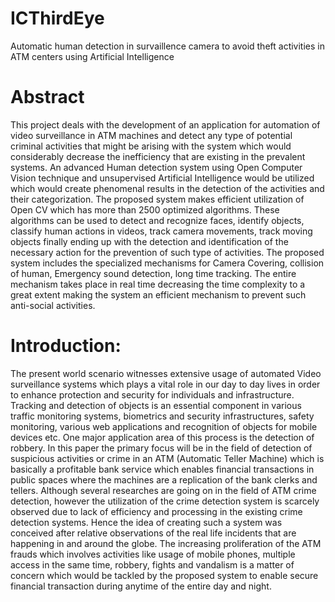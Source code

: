 # ICThirdEye
Automatic human detection in survaillence camera to avoid theft activities in ATM centers using Artificial Intelligence

# Abstract

This project deals with the development of an application for automation of video surveillance in ATM machines and detect any type of potential criminal activities that might be arising with the system which would considerably decrease the inefficiency that are existing in the prevalent systems. An advanced Human detection system using Open Computer Vision technique and unsupervised Artificial Intelligence would be utilized which would create phenomenal results in the detection of the activities and their categorization. The proposed system makes efficient utilization of Open CV which has more than 2500 optimized algorithms. These algorithms can be used to detect and recognize faces, identify objects, classify human actions in videos, track camera movements, track moving objects finally ending up with the detection and identification of the necessary action for the prevention of such type of activities. The proposed system includes the specialized mechanisms for Camera Covering, collision of human, Emergency sound detection, long time tracking. The entire mechanism takes place in real time decreasing the time complexity to a great extent making the system an efficient mechanism to prevent such anti-social activities.

# Introduction:

The present world scenario witnesses extensive usage of automated Video surveillance systems which plays a vital role in our day to day lives in order to enhance protection and security for individuals and infrastructure. Tracking and detection of objects is an essential component in various traffic monitoring systems, biometrics and security infrastructures, safety monitoring, various web applications and recognition of objects for mobile devices etc. One major application area of this process is the detection of robbery. In this paper the primary focus will be in the field of detection of suspicious activities or crime in an ATM (Automatic Teller Machine) which is basically a profitable bank service which enables financial transactions in public spaces where the machines are a replication of the bank clerks and tellers. Although several researches are going on in the field of ATM crime detection, however the utilization of the crime detection system is scarcely observed due to lack of efficiency and processing in the existing crime detection systems. Hence the idea of creating such a system was conceived after relative observations of the real life incidents that are happening in and around the globe. The increasing proliferation of the ATM frauds which involves activities like usage of mobile phones, multiple access in the same time, robbery, fights and vandalism is a matter of concern which would be tackled by the proposed system to enable secure financial transaction during anytime of the entire day and night.
